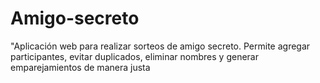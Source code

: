 # Amigo-secreto
"Aplicación web para realizar sorteos de amigo secreto. Permite agregar participantes, evitar duplicados, eliminar nombres y generar emparejamientos de manera justa
